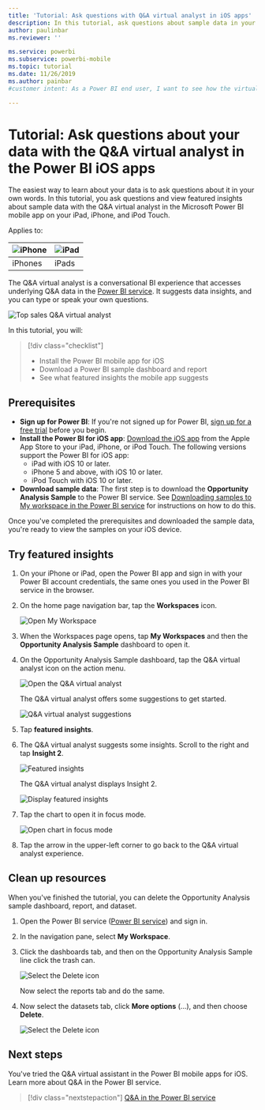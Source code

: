 ```yaml
---
title: 'Tutorial: Ask questions with Q&A virtual analyst in iOS apps'
description: In this tutorial, ask questions about sample data in your own words with the Q&A virtual analyst in the Power BI mobile app on your iOS device.
author: paulinbar
ms.reviewer: ''

ms.service: powerbi
ms.subservice: powerbi-mobile
ms.topic: tutorial
ms.date: 11/26/2019
ms.author: painbar
#customer intent: As a Power BI end user, I want to see how the virtual analyst works in the iOS mobile apps so I can use the analyst to explore my own data. 

---
```

# Tutorial: Ask questions about your data with the Q&A virtual analyst in the Power BI iOS apps

The easiest way to learn about your data is to ask questions about it in your own words. In this tutorial, you ask questions and view featured insights about sample data with the Q&A virtual analyst in the Microsoft Power BI mobile app on your iPad, iPhone, and iPod Touch. 

Applies to:

| ![iPhone](./media/tutorial-mobile-apps-ios-qna/iphone-logo-50-px.png) | ![iPad](./media/tutorial-mobile-apps-ios-qna/ipad-logo-50-px.png) |
|:--- |:--- |
| iPhones |iPads |

The Q&A virtual analyst is a conversational BI experience that accesses underlying Q&A data in the [Power BI service](https://powerbi.com). It suggests data insights, and you can type or speak your own questions.

![Top sales Q&A virtual analyst](./media/tutorial-mobile-apps-ios-qna/power-bi-ios-q-n-a-top-sale-intro.png)

In this tutorial, you will:

> [!div class="checklist"]
> * Install the Power BI mobile app for iOS
> * Download a Power BI sample dashboard and report
> * See what featured insights the mobile app suggests

## Prerequisites

* **Sign up for Power BI**: If you're not signed up for Power BI, [sign up for a free trial](https://app.powerbi.com/signupredirect?pbi_source=web) before you begin.
* **Install the Power BI for iOS app**: [Download the iOS app](https://apps.apple.com/app/microsoft-power-bi/id929738808) from the Apple App Store to your iPad, iPhone, or iPod Touch. The following versions support the Power BI for iOS app:
  * iPad with iOS 10 or later.
  * iPhone 5 and above, with iOS 10 or later. 
  * iPod Touch with iOS 10 or later.
* **Download sample data**: The first step is to download the **Opportunity Analysis Sample** to the Power BI service. See [Downloading samples to My workspace in the Power BI service](./mobile-apps-download-samples.md) for instructions on how to do this.


Once you've completed the prerequisites and downloaded the sample data, you're ready to view the samples on your iOS device.

## Try featured insights
1. On your iPhone or iPad, open the Power BI app and sign in with your Power BI account credentials, the same ones you used in the Power BI service in the browser.

2. On the home page navigation bar, tap the  **Workspaces** icon.

    ![Open My Workspace](./media/tutorial-mobile-apps-ios-qna/power-bi-qna-open-myworkspace.png)

3. When the Workspaces page opens, tap **My Workspaces** and then the **Opportunity Analysis Sample** dashboard to open it.


3. On the Opportunity Analysis Sample dashboard, tap the Q&A virtual analyst icon on the action menu.

    ![Open the Q&A virtual analyst](./media/tutorial-mobile-apps-ios-qna/power-bi-qna-open-qna.png)

    The Q&A virtual analyst offers some suggestions to get started.

    ![Q&A virtual analyst suggestions](./media/tutorial-mobile-apps-ios-qna/power-bi-qna-suggestions.png)

3. Tap **featured insights**.

4. The Q&A virtual analyst suggests some insights. Scroll to the right and tap **Insight 2**.

    ![Featured insights](./media/tutorial-mobile-apps-ios-qna/power-bi-ios-qna-suggest-insight-2.png)

   The Q&A virtual analyst displays Insight 2.

    ![Display featured insights](./media/tutorial-mobile-apps-ios-qna/power-bi-ios-qna-show-insight-2.png)

5. Tap the chart to open it in focus mode.

    ![Open chart in focus mode](./media/tutorial-mobile-apps-ios-qna/power-bi-ios-qna-open-insight-2.png)

6. Tap the arrow in the upper-left corner to go back to the Q&A virtual analyst experience.

## Clean up resources

When you've finished the tutorial, you can delete the Opportunity Analysis sample dashboard, report, and dataset.

1. Open the Power BI service ([Power BI service](https://app.powerbi.com)) and sign in.

2. In the navigation pane, select **My Workspace**.

3. Click the dashboards tab, and then on the Opportunity Analysis Sample line click the trash can.

    ![Select the Delete icon](./media/tutorial-mobile-apps-ios-qna/power-bi-tutorial-mobile-apps-ios-qna-delete-opportunity-analysis-sample.png)

    Now select the reports tab and do the same.

4. Now select the datasets tab, click **More options** (...), and then choose **Delete**.

    ![Select the Delete icon](./media/tutorial-mobile-apps-ios-qna/power-bi-tutorial-mobile-apps-ios-qna-delete-opportunity-analysis-sample-datasets.png)

## Next steps

You've tried the Q&A virtual assistant in the Power BI mobile apps for iOS. Learn more about Q&A in the Power BI service.
> [!div class="nextstepaction"]
> [Q&A in the Power BI service](../end-user-q-and-a.md)